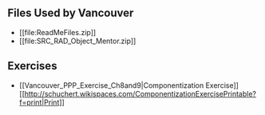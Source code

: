 ## Files Used by Vancouver
* [[file:ReadMeFiles.zip]] 
* [[file:SRC_RAD_Object_Mentor.zip]]

## Exercises
* [[Vancouver_PPP_Exercise_Ch8and9|Componentization Exercise]] [[http://schuchert.wikispaces.com/ComponentizationExercisePrintable?f=print|Print]]

